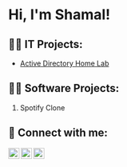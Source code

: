 <h1>Hi, I'm Shamal! <br/>

<h2>👨‍💻 IT Projects:</h2>


  - [Active Directory Home Lab](https://github.com/shamalek/Home-lab-running-AD-adding-user-using-powershell)

<h2>👨‍💻 Software Projects: </h2>

 <ol type=bullet> 
 <li>Spotify Clone</li>
 </ol>





<h2> 🤳 Connect with me:</h2>


[<img align="left" alt="Shamalek | Twitter" width="22px" src="https://cdn.jsdelivr.net/npm/simple-icons@v3/icons/twitter.svg" />][twitter]
[<img align="left" alt="Shamalek | LinkedIn" width="22px" src="https://cdn.jsdelivr.net/npm/simple-icons@v3/icons/linkedin.svg" />][linkedin]
[<img align="left" alt="Shamalek | Instagram" width="22px" src="https://cdn.jsdelivr.net/npm/simple-icons@v3/icons/instagram.svg" />][instagram]

[twitter]: https://twitter.com/shamal_ek
[instagram]: https://www.instagram.com/shamal.ek/
[linkedin]: https://www.linkedin.com/in/shamalek/

<!--
**shamalek/shamalek** is a ✨ _special_ ✨ repository because its `README.md` (this file) appears on your GitHub profile.


